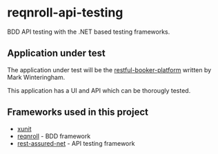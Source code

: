 # reqnroll-api-testing

BDD API testing with the .NET based testing frameworks.

## Application under test

The application under test will be the [restful-booker-platform](https://github.com/mwinteringham/restful-booker-platform) written by Mark Winteringham.

This application has a UI and API which can be thorougly tested.

## Frameworks used in this project

- [xunit](https://xunit.net)
- [reqnroll](https://reqnroll.net/) - BDD framework
- [rest-assured-net](https://github.com/basdijkstra/rest-assured-net) - API testing framework
